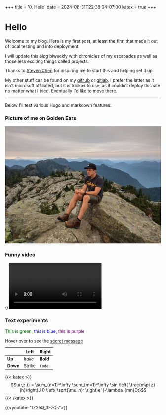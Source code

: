 +++
title = '0. Hello'
date = 2024-08-31T22:38:04-07:00
katex = true
+++

# Hello

Welcome to my blog. Here is my first post, at least the first that made it out of local testing and into deployment.

I will update this blog biweekly with chronicles of my escapades as well as those less exciting things called projects.

Thanks to  [Steven Chen](https://shengw3n.github.io/) for inspiring me to start this and helping set it up.

My other stuff can be found on my [github](https://github.com/ron-kit/) or [gitlab](https://gitlab.com/ron-kit/). I prefer the latter as it isn't microsoft affiliated, but it is trickier to use, as it couldn't deploy this site no matter what I tried. Eventually I'd like to move there.

---

Below I'll test various Hugo and markdown features.

### Picture of me on Golden Ears

![Golden Ears](images/ronGolden.jpg)

### Funny video

{{<video src="videos/fan.mp4">}}

### Text experiments

<span style="color:green"> This is green,</span>
<span style="color:blue"> this is blue,</span>
<span style="color:purple"> this is purple</span>

Hover over to see the <abbr title="Eat your vegetables">secret message </abbr>

||Left|Right|
|-|-|-|
|**Up**|_Italic_|**Bold**|
|**Down**|~~Strike~~|`Code`|

{{< katex >}} $$u(r,z,t) = \sum_{n=1}^\infty \sum_{m=1}^\infty \sin \left( \frac{m\pi z}{h}\right)J_0 \left( \sqrt{\mu_n}r \right)e^{-\lambda_{mn}Dt}$$ {{< /katex >}}

{{<youtube "tZ2hQ_3FzQs">}}